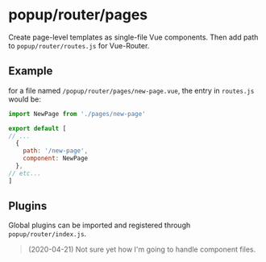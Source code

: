 # popup/router/pages

Create page-level templates as single-file Vue components. Then add path to `popup/router/routes.js` for Vue-Router.

## Example
for a file named `/popup/router/pages/new-page.vue`, the entry in `routes.js` would be:
```js
import NewPage from './pages/new-page'

export default [
// ...
  {
    path: '/new-page',
    component: NewPage
  },
// etc...
]
```

## Plugins

Global plugins can be imported and registered through `popup/router/index.js`.

> (2020-04-21) Not sure yet how I'm going to handle component files.
